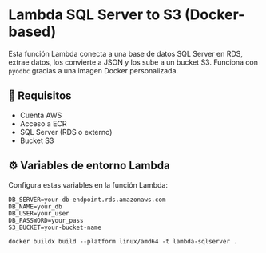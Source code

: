 # Lambda SQL Server to S3 (Docker-based)

Esta función Lambda conecta a una base de datos SQL Server en RDS, extrae datos, los convierte a JSON y los sube a un bucket S3. Funciona con `pyodbc` gracias a una imagen Docker personalizada.

## 🧱 Requisitos

- Cuenta AWS
- Acceso a ECR
- SQL Server (RDS o externo)
- Bucket S3

## ⚙️ Variables de entorno Lambda

Configura estas variables en la función Lambda:

```env
DB_SERVER=your-db-endpoint.rds.amazonaws.com
DB_NAME=your_db
DB_USER=your_user
DB_PASSWORD=your_pass
S3_BUCKET=your-bucket-name

docker buildx build --platform linux/amd64 -t lambda-sqlserver .
